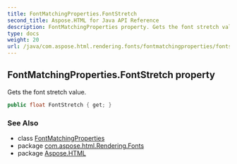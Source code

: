 ```yaml
---
title: FontMatchingProperties.FontStretch
second_title: Aspose.HTML for Java API Reference
description: FontMatchingProperties property. Gets the font stretch value
type: docs
weight: 20
url: /java/com.aspose.html.rendering.fonts/fontmatchingproperties/fontstretch/
---
```

## FontMatchingProperties.FontStretch property

Gets the font stretch value.

```java
public float FontStretch { get; }
```

### See Also

* class [FontMatchingProperties](../)
* package [com.aspose.html.Rendering.Fonts](../../fontmatchingproperties/)
* package [Aspose.HTML](../../../)
